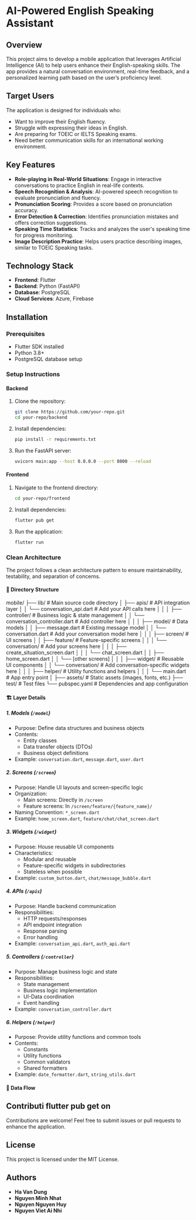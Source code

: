 # AI-Powered English Speaking Assistant  

## Overview  

This project aims to develop a mobile application that leverages Artificial Intelligence (AI) to help users enhance their English-speaking skills. The app provides a natural conversation environment, real-time feedback, and a personalized learning path based on the user’s proficiency level.  

## Target Users  

The application is designed for individuals who:  
- Want to improve their English fluency.  
- Struggle with expressing their ideas in English.  
- Are preparing for TOEIC or IELTS Speaking exams.  
- Need better communication skills for an international working environment.  

## Key Features  

- **Role-playing in Real-World Situations**: Engage in interactive conversations to practice English in real-life contexts.  
- **Speech Recognition & Analysis**: AI-powered speech recognition to evaluate pronunciation and fluency.  
- **Pronunciation Scoring**: Provides a score based on pronunciation accuracy.  
- **Error Detection & Correction**: Identifies pronunciation mistakes and offers correction suggestions.  
- **Speaking Time Statistics**: Tracks and analyzes the user's speaking time for progress monitoring.  
- **Image Description Practice**: Helps users practice describing images, similar to TOEIC Speaking tasks.  

## Technology Stack  

- **Frontend**: Flutter  
- **Backend**: Python (FastAPI)  
- **Database**: PostgreSQL  
- **Cloud Services**: Azure, Firebase  

## Installation  

### Prerequisites  
- Flutter SDK installed  
- Python 3.8+  
- PostgreSQL database setup  

### Setup Instructions  

#### Backend  
1. Clone the repository:  
   ```sh
   git clone https://github.com/your-repo.git  
   cd your-repo/backend  
   ```  
2. Install dependencies:  
   ```sh
   pip install -r requirements.txt  
   ```  
3. Run the FastAPI server:  
   ```sh
   uvicorn main:app --host 0.0.0.0 --port 8000 --reload  
   ```  

#### Frontend  
1. Navigate to the frontend directory:  
   ```sh
   cd your-repo/frontend  
   ```  
2. Install dependencies:  
   ```sh
   flutter pub get  
   ```  
3. Run the application:  
   ```sh
   flutter run  
   ```  
### Clean Architecture

The project follows a clean architecture pattern to ensure maintainability, testability, and separation of concerns.

#### 📂 Directory Structure
mobile/
├── lib/                        # Main source code directory
│   ├── apis/                  # API integration layer
│   │   └── conversation_api.dart   # Add your API calls here
│   │
│   ├── controller/            # Business logic & state management
│   │   └── conversation_controller.dart   # Add controller here
│   │
│   ├── model/                # Data models
│   │   ├── message.dart      # Existing message model
│   │   └── conversation.dart  # Add your conversation model here
│   │
│   ├── screen/               # UI screens
│   │   ├── feature/          # Feature-specific screens
│   │   │   └── conversation/  # Add your screens here
│   │   │       ├── create_situation_screen.dart
│   │   │       └── chat_screen.dart
│   │   ├── home_screen.dart
│   │   └── [other screens]
│   │
│   ├── widget/               # Reusable UI components
│   │   └── conversation/     # Add conversation-specific widgets here
│   │
│   ├── helper/              # Utility functions and helpers
│   │
│   └── main.dart            # App entry point
│
├── assets/                   # Static assets (images, fonts, etc.)
├── test/                    # Test files
└── pubspec.yaml             # Dependencies and app configuration

#### 🏗️ Layer Details

##### 1. Models (`/model`)
- Purpose: Define data structures and business objects
- Contents:
  - Entity classes
  - Data transfer objects (DTOs)
  - Business object definitions
- Example: `conversation.dart`, `message.dart`, `user.dart`

##### 2. Screens (`/screen`)
- Purpose: Handle UI layouts and screen-specific logic
- Organization:
  - Main screens: Directly in `/screen`
  - Feature screens: In `/screen/feature/{feature_name}/`
- Naming Convention: `*_screen.dart`
- Example: `home_screen.dart`, `feature/chat/chat_screen.dart`

##### 3. Widgets (`/widget`)
- Purpose: House reusable UI components
- Characteristics:
  - Modular and reusable
  - Feature-specific widgets in subdirectories
  - Stateless when possible
- Example: `custom_button.dart`, `chat/message_bubble.dart`

##### 4. APIs (`/apis`)
- Purpose: Handle backend communication
- Responsibilities:
  - HTTP requests/responses
  - API endpoint integration
  - Response parsing
  - Error handling
- Example: `conversation_api.dart`, `auth_api.dart`

##### 5. Controllers (`/controller`)
- Purpose: Manage business logic and state
- Responsibilities:
  - State management
  - Business logic implementation
  - UI-Data coordination
  - Event handling
- Example: `conversation_controller.dart`

##### 6. Helpers (`/helper`)
- Purpose: Provide utility functions and common tools
- Contents:
  - Constants
  - Utility functions
  - Common validators
  - Shared formatters
- Example: `date_formatter.dart`, `string_utils.dart`

#### 🔄 Data Flow



## Contributi   flutter pub get  on  

Contributions are welcome! Feel free to submit issues or pull requests to enhance the application.  

## License  

This project is licensed under the MIT License.  

## Authors
- **Ha Van Dung**
- **Nguyen Minh Nhat**  
- **Nguyen Nguyen Huy**
- **Nguyen Viet Ai Nhi**  



